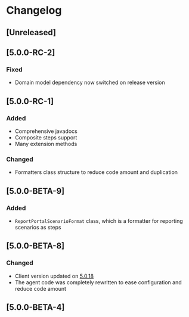 # Changelog

## [Unreleased]

## [5.0.0-RC-2]
### Fixed
- Domain model dependency now switched on release version

## [5.0.0-RC-1]
### Added
- Comprehensive javadocs
- Composite steps support
- Many extension methods

### Changed
- Formatters class structure to reduce code amount and duplication

## [5.0.0-BETA-9]
### Added
- `ReportPortalScenarioFormat` class, which is a formatter for reporting scenarios as steps

## [5.0.0-BETA-8]
### Changed
- Client version updated on [5.0.18](https://github.com/reportportal/client-java/releases/tag/5.0.18)
- The agent code was completely rewritten to ease configuration and reduce code amount 

## [5.0.0-BETA-4]
